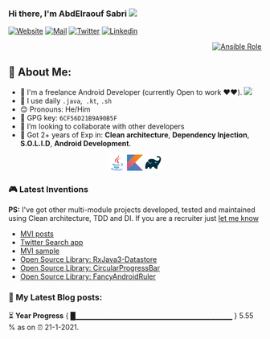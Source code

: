 ### Hi there, I'm AbdElraouf Sabri <img src="https://media.giphy.com/media/hvRJCLFzcasrR4ia7z/giphy.gif" width="25px">
[![Website](https://img.shields.io/badge/-Portfolio-black?style=for-the-badge&logo=google-chrome&logoColor=white)](https://abd3lraouf.tech/)
[![Mail](https://img.shields.io/badge/-Say%20Hi!-black?style=for-the-badge&logo=gmail)](mailto:abdelraoufsabri@gmail.com)
[![Twitter](https://img.shields.io/badge/-Twitter-black?style=for-the-badge&logo=twitter)](https://twitter.com/abd3lraouf)
[![Linkedin](https://img.shields.io/badge/-LinkedIn-black?style=for-the-badge&logo=Linkedin)](https://www.linkedin.com/in/abdelraouf-sabri/)
<p align='right'>
      <a href="https://github.com/AbdElraoufSabri/AbdElraoufSabri/releases/latest/download/AbdElraouf.Sabri.resume.pdf">
            <img alt="Ansible Role" src="https://img.shields.io/static/v1?color=red&label=Resume&logo=adobe&logoColor=white&style=for-the-badge&message=Download">
      </a>
</p>

## 🤵 About Me:
- 🏦 I'm a freelance Android Developer (currently Open to work ❤️❤️).
      <img src="https://media.giphy.com/media/WUlplcMpOCEmTGBtBW/giphy.gif" width="30">
- 🤔 I use daily `.java`,` .kt`, `.sh`
- 😊 Pronouns: He/Him
- 🔑 GPG key: `6CF56D21B9A90B5F`
- 👯 I’m looking to collaborate with other developers
- 💬 Got 2+ years of Exp in: **Clean architecture**, **Dependency Injection**, **S.O.L.I.D**, **Android Development**.

<p align="center">
<img src="https://raw.githubusercontent.com/devicons/devicon/master/icons/java/java-original.svg" alt="java" width="32" height="32"/> 
<img src="https://raw.githubusercontent.com/devicons/devicon/master/icons/kotlin/kotlin-original.svg" alt="kotlin" width="32" height="32"/> 
<img src="https://raw.githubusercontent.com/devicons/devicon/master/icons/gradle/gradle-plain.svg" alt="gradle" width="32" height="32"/> 
</p>

### 🎮 Latest Inventions
**PS:** I've got other multi-module projects developed, tested and maintained using Clean architecture, TDD and DI. If you are a recruiter just [let me know](mailto:abdelraoufsabri@gmail.com)

- [MVI posts](https://github.com/AbdElraoufSabri/MVIPosts)
- [Twitter Search app](https://github.com/AbdElraoufSabri/WeeTwit)
- [MVI sample](https://github.com/AbdElraoufSabri/mviSample)
- [Open Source Library: RxJava3-Datastore](https://github.com/AbdElraoufSabri/DatastoreWithRxJava3)
- [Open Source Library: CircularProgressBar](https://github.com/AbdElraoufSabri/CircularProgressBar)
- [Open Source Library: FancyAndroidRuler](https://github.com/AbdElraoufSabri/FancyAndroidRuler)

### 📕 My Latest Blog posts:
<!-- BLOG-POST-LIST:START -->
<!-- BLOG-POST-LIST:END -->

<!--START_SECTION:waka-->

<!--END_SECTION:waka-->

⏳ **Year Progress** { █▁▁▁▁▁▁▁▁▁▁▁▁▁▁▁▁▁▁▁▁▁▁▁▁▁▁▁▁▁ } 5.55 % as on ⏰ 21-1-2021.


